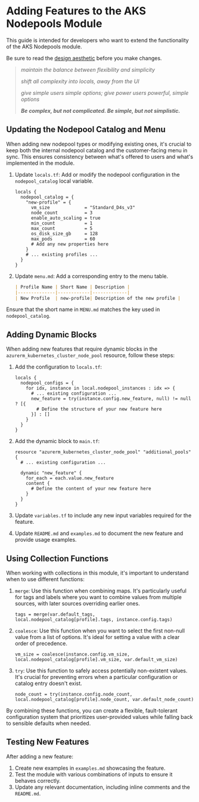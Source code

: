 # Adding Features to the AKS Nodepools Module

This guide is intended for developers who want to extend the functionality of the AKS Nodepools module.

Be sure to read the [design aesthetic](./aesthetic.md) before you make changes.

> *maintain the balance between flexibility and simplicity*
>
> *shift all complexity into locals, away from the UI*
>
> *give simple users simple options; give power users powerful, simple options*
>
> ***Be complex, but not complicated. Be simple, but not simplistic.***

## Updating the Nodepool Catalog and Menu

When adding new nodepool types or modifying existing ones, it's crucial to keep both the internal nodepool catalog and the customer-facing menu in sync. This ensures consistency between what's offered to users and what's implemented in the module.

1. Update `locals.tf`:
   Add or modify the nodepool configuration in the `nodepool_catalog` local variable.

   ```hcl
   locals {
     nodepool_catalog = {
       "new-profile" = {
         vm_size             = "Standard_D4s_v3"
         node_count          = 3
         enable_auto_scaling = true
         min_count           = 1
         max_count           = 5
         os_disk_size_gb     = 128
         max_pods            = 60
         # Add any new properties here
       }
       # ... existing profiles ...
     }
   }
   ```

2. Update `menu.md`:
   Add a corresponding entry to the menu table.

   ```markdown
   | Profile Name | Short Name | Description |
   |--------------|------------|-------------|
   | New Profile  | new-profile| Description of the new profile |
   ```

Ensure that the short name in `MENU.md` matches the key used in `nodepool_catalog`.

## Adding Dynamic Blocks

When adding new features that require dynamic blocks in the `azurerm_kubernetes_cluster_node_pool` resource, follow these steps:

1. Add the configuration to `locals.tf`:
   ```hcl
   locals {
     nodepool_configs = {
       for idx, instance in local.nodepool_instances : idx => {
         # ... existing configuration ...
         new_feature = try(instance.config.new_feature, null) != null ? [{
           # Define the structure of your new feature here
         }] : []
       }
     }
   }
   ```

2. Add the dynamic block to `main.tf`:
   ```hcl
   resource "azurerm_kubernetes_cluster_node_pool" "additional_pools" {
     # ... existing configuration ...

     dynamic "new_feature" {
       for_each = each.value.new_feature
       content {
         # Define the content of your new feature here
       }
     }
   }
   ```

3. Update `variables.tf` to include any new input variables required for the feature.

4. Update `README.md` and `examples.md` to document the new feature and provide usage examples.

## Using Collection Functions

When working with collections in this module, it's important to understand when to use different functions:

1. `merge`: Use this function when combining maps. It's particularly useful for tags and labels where you want to combine values from multiple sources, with later sources overriding earlier ones.

   ```hcl
   tags = merge(var.default_tags, local.nodepool_catalog[profile].tags, instance.config.tags)
   ```

2. `coalesce`: Use this function when you want to select the first non-null value from a list of options. It's ideal for setting a value with a clear order of precedence.

   ```hcl
   vm_size = coalesce(instance.config.vm_size, local.nodepool_catalog[profile].vm_size, var.default_vm_size)
   ```

3. `try`: Use this function to safely access potentially non-existent values. It's crucial for preventing errors when a particular configuration or catalog entry doesn't exist.

   ```hcl
   node_count = try(instance.config.node_count, local.nodepool_catalog[profile].node_count, var.default_node_count)
   ```

By combining these functions, you can create a flexible, fault-tolerant configuration system that prioritizes user-provided values while falling back to sensible defaults when needed.

## Testing New Features

After adding a new feature:

1. Create new examples in `examples.md` showcasing the feature.
2. Test the module with various combinations of inputs to ensure it behaves correctly.
3. Update any relevant documentation, including inline comments and the `README.md`.

